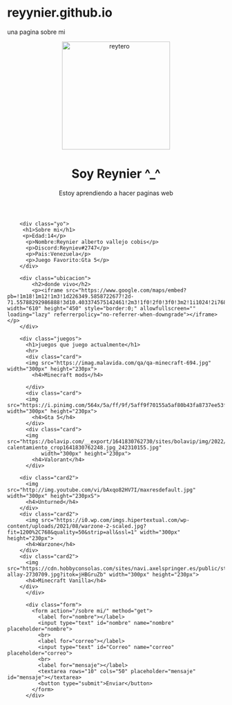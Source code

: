 # reyynier.github.io
una pagina sobre mi

<body>
          <header>
          <div class="imagen"><img src="https://scontent.fmar4-1.fna.fbcdn.net/v/t1.6435-9/180924814_863607014587063_8180373074061021175_n.jpg?_nc_cat=101&ccb=1-7&_nc_sid=09cbfe&_nc_ohc=9BnBvaqKblgAX_n9Qa2&tn=QPrqV7TyMf-anunv&_nc_ht=scontent.fmar4-1.fna&oh=00_AT-50gVeXN4JGcMWHDT2iBBai7C0esqaRncryjmlY-m-jg&oe=63386202" alt="reytero" width="250px"></div>
          <div class="contenido">
            <h1>Soy Reynier ^_^</h1>
            <p>Estoy aprendiendo a hacer paginas web</p>
        </div>  
       </header>
        </div>  
       </header>
          
        <div class="yo">
         <h1>Sobre mi</h1> 
         <p>Edad:14</p> 
          <p>Nombre:Reynier alberto vallejo cobis</p>
          <p>Discord:Reyniev#2747</p>
          <p>Pais:Venezuela</p>
          <p>Juego Favorito:Gta 5</p>
        </div>
      
        <div class="ubicacion">
            <h2>donde vivo</h2>
            <p><iframe src="https://www.google.com/maps/embed?pb=!1m18!1m12!1m3!1d226349.5858722677!2d-71.55788292986888!3d10.403374575142461!2m3!1f0!2f0!3f0!3m2!1i1024!2i768!4f13.1!3m3!1m2!1s0x8e89c76a94216b2b%3A0x248a8285349a4935!2sCabimas%2C%20Zulia!5e0!3m2!1ses!2sve!4v1661949022096!5m2!1ses!2sve" width="610" height="450" style="border:0;" allowfullscreen="" loading="lazy" referrerpolicy="no-referrer-when-downgrade"></iframe></p>
        </div>

        <div class="juegos">
          <h1>juegos que juego actualmente</h1>
          <hr>
          <div class="card">
          <img src="https://imag.malavida.com/qa/qa-minecraft-694.jpg"  width="300px" height="230px">
            <h4>Minecraft mods</h4>
        
          </div>
          <div class="card">
          <img src="https://i.pinimg.com/564x/5a/ff/9f/5aff9f70155a5af80b43fa8737ee53fd.jpg" width="300px" height="230px">
            <h4>Gta 5</h4>
          </div>
          <div class="card">
          <img src="https://bolavip.com/__export/1641830762730/sites/bolavip/img/2022/01/10/valorant-calentamiento_crop1641830762248.jpg_242310155.jpg"
               width="300px" height="230px">
            <h4>Valorant</h4>
          </div>
          
        <div class="card2">
          <img src="http://img.youtube.com/vi/bAxqo82HV7I/maxresdefault.jpg" width="300px" height="230pxS">
          <h4>Unturned</h4>
        </div>
        <div class="card2">
          <img src="https://i0.wp.com/imgs.hipertextual.com/wp-content/uploads/2021/08/warzone-2-scaled.jpg?fit=1200%2C768&quality=50&strip=all&ssl=1" width="300px" height="230px">
          <h4>Warzone</h4>
        </div>
        <div class="card2">
          <img src="https://cdn.hobbyconsolas.com/sites/navi.axelspringer.es/public/styles/hc_1440x810/public/media/image/2022/06/minecraft-allay-2730709.jpg?itok=jHBGruZb" width="300px" height="230px">
          <h4>Minecraft Vanilla</h4>
        </div>
          </div>
          
          <div class="form">
            <form action="/sobre mi/" method="get">
              <label for="nombre"></label>
              <input type="text" id="nombre" name="nombre" placeholder="nombre">
              <br>
              <label for="correo"></label>
              <input type="text" id="Correo" name="correo" placeholder="correo">
              <br>
              <label for="mensaje"></label>
              <textarea rows="10" cols="50" placeholder="mensaje" id="mensaje"></textarea>
              <button type="submit">Enviar</button>
            </form> 
          </div> 
</body>
</html>
